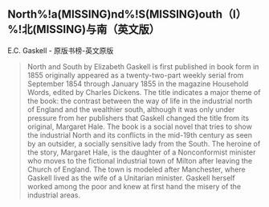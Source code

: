 ## North%!a(MISSING)nd%!S(MISSING)outh（I）%!北(MISSING)与南（英文版）

E.C. Gaskell  -  原版书榜-英文原版

> North and South by Elizabeth Gaskell is first published in book form in 1855 originally appeared as a twenty-two-part weekly serial from September 1854 through January 1855 in the magazine Household Words, edited by Charles Dickens. The title indicates a major theme of the book: the contrast between the way of life in the industrial north of England and the wealthier south, although it was only under pressure from her publishers that Gaskell changed the title from its original, Margaret Hale. The book is a social novel that tries to show the industrial North and its conflicts in the mid-19th century as seen by an outsider, a socially sensitive lady from the South. The heroine of the story, Margaret Hale, is the daughter of a Nonconformist minister who moves to the fictional industrial town of Milton after leaving the Church of England. The town is modeled after Manchester, where Gaskell lived as the wife of a Unitarian minister. Gaskell herself worked among the poor and knew at first hand the misery of the industrial areas.
